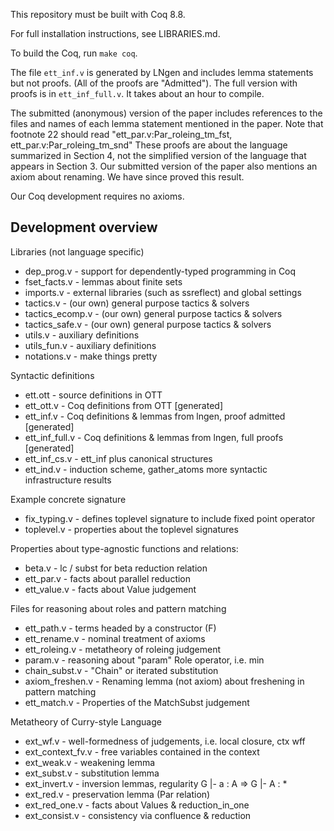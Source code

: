 This repository must be built with Coq 8.8.

For full installation instructions, see LIBRARIES.md.

To build the Coq, run `make coq`.

The file `ett_inf.v` is generated by LNgen and includes lemma statements but
not proofs. (All of the proofs are "Admitted"). The full version with proofs 
is in `ett_inf_full.v`. It takes about an hour to compile.

The submitted (anonymous) version of the paper includes references to the files
and names of each lemma statement mentioned in the paper. Note that footnote
22 should read "ett_par.v:Par_roleing_tm_fst, ett_par.v:Par_roleing_tm_snd"
These proofs are about the language summarized in Section 4, not the 
simplified version of the language that appears in Section 3.  Our submitted 
version of the paper also mentions an axiom about renaming. We have since 
proved this result. 

Our Coq development requires no axioms.

Development overview
--------------------

Libraries (not language specific)
* dep_prog.v       - support for dependently-typed programming in Coq
* fset_facts.v     - lemmas about finite sets
* imports.v        - external libraries (such as ssreflect) and global settings
* tactics.v        - (our own) general purpose tactics & solvers
* tactics_ecomp.v  - (our own) general purpose tactics & solvers
* tactics_safe.v   - (our own) general purpose tactics & solvers
* utils.v          - auxiliary definitions
* utils_fun.v      - auxiliary definitions
* notations.v      - make things pretty

Syntactic definitions
* ett.ott        - source definitions in OTT
* ett_ott.v      - Coq definitions from OTT  [generated]
* ett_inf.v      - Coq definitions & lemmas from lngen, proof admitted [generated]
* ett_inf_full.v - Coq definitions & lemmas from lngen, full proofs [generated]
* ett_inf_cs.v   - ett_inf plus canonical structures
* ett_ind.v      - induction scheme, gather_atoms
                   more syntactic infrastructure results
				   
Example concrete signature

* fix_typing.v   - defines toplevel signature to include fixed point operator
* toplevel.v     - properties about the toplevel signatures

Properties about type-agnostic functions and relations:

* beta.v         - lc / subst for beta reduction relation
* ett_par.v      - facts about parallel reduction
* ett_value.v    - facts about Value judgement


Files for reasoning about roles and pattern matching

* ett_path.v      - terms headed by a constructor (F)
* ett_rename.v    - nominal treatment of axioms
* ett_roleing.v   - metatheory of roleing judgement
* param.v         - reasoning about "param" Role operator, i.e. min
* chain_subst.v   - "Chain" or iterated substitution 
* axiom_freshen.v - Renaming lemma (not axiom) about freshening in pattern matching
* ett_match.v     - Properties of the MatchSubst judgement


Metatheory of Curry-style Language

* ext_wf.v       - well-formedness of judgements, i.e. local closure, ctx wff
* ext_context_fv.v - free variables contained in the context
* ext_weak.v     - weakening lemma
* ext_subst.v    - substitution lemma
* ext_invert.v   - inversion lemmas, regularity   G |- a : A => G |- A : *
* ext_red.v      - preservation lemma (Par relation)
* ext_red_one.v  - facts about Values & reduction_in_one
* ext_consist.v  - consistency via confluence & reduction


